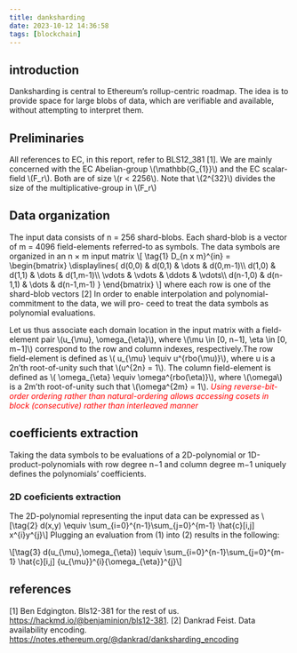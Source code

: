 ```yaml
---
title: danksharding
date: 2023-10-12 14:36:58
tags: [blockchain]
---
```


<script
  src="https://cdn.mathjax.org/mathjax/latest/MathJax.js?config=TeX-AMS-MML_HTMLorMML"
  type="text/javascript">
</script>

## introduction
Danksharding is central to Ethereum’s rollup-centric roadmap. The idea is to provide space for large blobs of data, which are verifiable and available, without attempting to interpret them.


## Preliminaries
All references to EC, in this report, refer to BLS12_381 [1]. We are mainly concerned with the EC Abelian-group \\(\mathbb{G_{1}}\\) and the EC scalar-field \\(F_r\\). Both are of size \\(r < 2256\\). Note that \\(2^{32}\\) divides the size of the multiplicative-group in \\(F_r\\)

## Data organization
The input data consists of n = 256 shard-blobs. Each shard-blob is a vector of m = 4096 field-elements referred-to as symbols. The data symbols are organized in an n × m input
matrix
\\[
    \tag{1}
    D_{n x m}^{in} =
\begin{bmatrix}
\displaylines{
    d(0,0)   & d(0,1)  & \dots  & d(0,m-1)\\\\
    d(1,0)   & d(1,1)  & \dots  & d(1,m-1)\\\\
    \vdots                 & \vdots                 & \ddots & \vdots\\\\
    d(n-1,0)   & d(n-1,1)  & \dots  & d(n-1,m-1)
}
\end{bmatrix}
\\]
where each row is one of the shard-blob vectors [2]
In order to enable interpolation and polynomial-commitment to the data, we will pro-
ceed to treat the data symbols as polynomial evaluations.

Let us thus associate each domain location in the input matrix with a field-element pair \\(u_{\mu}, \omega_{\eta}\\), where \\(\mu \in [0, n−1], \eta \in [0, m−1]\\) correspond to the row and column indexes, respectively.The row field-element is defined as \\( u_{\mu} \equiv u^{rbo(\mu)}\\), where u is a 2n’th root-of-unity such that \\(u^{2n} = 1\\). The column field-element is defined as \\( \omega_{\eta} \equiv \omega^{rbo(\eta)}\\), where \\(\omega\\) is a 2m’th root-of-unity such that \\(\omega^{2m} = 1\\). <span style="color:red">_Using reverse-bit-order ordering rather than natural-ordering allows accessing cosets in block (consecutive) rather than interleaved manner_</span>

## coefficients extraction
Taking the data symbols to be evaluations of a 2D-polynomial or 1D-product-polynomials with row degree n−1 and column degree m−1 uniquely defines the polynomials’ coefficients.

### 2D coeficients extraction
The 2D-polynomial representing the input data can be expressed as
\\[\tag{2} d(x,y) \equiv \sum_{i=0}^{n-1}\sum_{j=0}^{m-1} \hat{c}[i,j] x^{i}y^{j}\\]
Plugging an evaluation from (1) into (2) results in the following:

\\[\tag{3} d(u_{\mu},\omega_{\eta}) \equiv \sum_{i=0}^{n-1}\sum_{j=0}^{m-1} \hat{c}[i,j] {u_{\mu}}^{i}{\omega_{\eta}}^{j}\\]
## references
[1] Ben Edgington. Bls12-381 for the rest of us. https://hackmd.io/@benjaminion/bls12-381.
[2] Dankrad Feist. Data availability encoding. https://notes.ethereum.org/@dankrad/danksharding_encoding